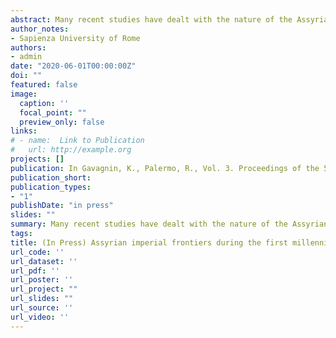 ```yaml
---
abstract: Many recent studies have dealt with the nature of the Assyrian imperial frontiers, demonstrating how diversified they have been through time and space, with cases such as Khabur and Upper Tigris regions. On the other hand, the Assyrian periphery along the Iraqi middle Euphrates – ancient region of Suḫu – is archaeologically less known. The archaeological investigations before the construction of the Haditha Dam revealed many sites datable to the Iron Age, some of which seemed to have a marked military nature. The region was therefore seen as a seat for fortresses of the Assyrian Empire. The present paper, through a preliminary analysis of the material culture of the sites, the settlement pattern using GIS and satellite images, aims to suggest a more multi-faced nature of the settlement in the region.
author_notes:
- Sapienza University of Rome
authors:
- admin
date: "2020-06-01T00:00:00Z"
doi: ""
featured: false
image:
  caption: ''
  focal_point: ""
  preview_only: false
links:
# - name:  Link to Publication
#   url: http://example.org
projects: []
publication: In Gavagnin, K., Palermo, R., Vol. 3. Proceedings of the 5th Broadening Horizons Conference (Udine 5-8 June 2017), Trieste
publication_short: 
publication_types:
- "1"
publishDate: "in press"
slides: ""
summary: Many recent studies have dealt with the nature of the Assyrian imperial frontiers, demonstrating how diversified they have been through time and space, with cases such as Khabur and Upper Tigris regions. On the other hand, the Assyrian periphery along the Iraqi middle Euphrates – ancient region of Suḫu – is archaeologically less known.
tags:
title: (In Press) Assyrian imperial frontiers during the first millennium BC - the case of the Iraqi Middle Euphrates
url_code: ''
url_dataset: ''
url_pdf: ''
url_poster: ''
url_project: ""
url_slides: ""
url_source: ''
url_video: ''
---
```



